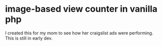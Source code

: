 image-based view counter in vanilla php
=======================================

I created this for my mom to see how her craigslist
ads were performing.
This is still in early dev.